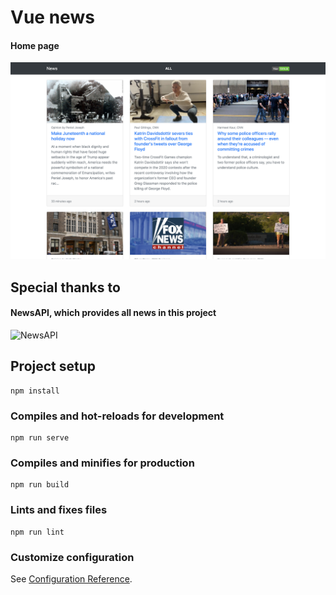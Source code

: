 # Vue news

#### Home page
![Demo](src/demo/demo.png)

## Special thanks to

#### NewsAPI, which provides all news in this project
![NewsAPI](https://newsapi.org/images/n-logo-border.png)

## Project setup
```
npm install
```

### Compiles and hot-reloads for development
```
npm run serve
```

### Compiles and minifies for production
```
npm run build
```

### Lints and fixes files
```
npm run lint
```

### Customize configuration
See [Configuration Reference](https://cli.vuejs.org/config/).
